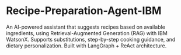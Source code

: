 # Recipe-Preparation-Agent-IBM
An AI-powered assistant that suggests recipes based on available ingredients, using Retrieval-Augmented Generation (RAG) with IBM WatsonX. Supports substitutions, step-by-step cooking guidance, and dietary personalization. Built with LangGraph + ReAct architecture.
